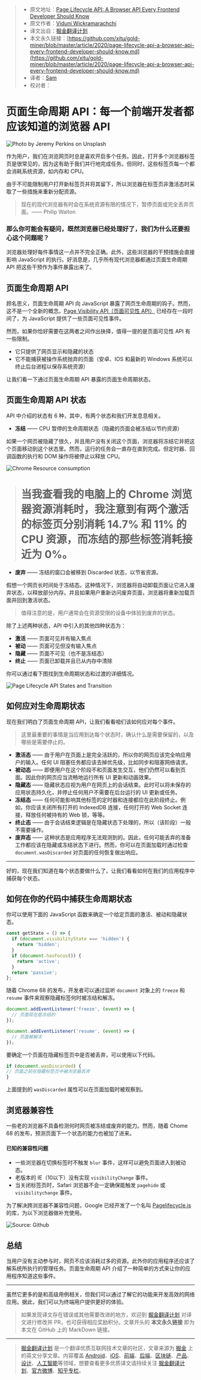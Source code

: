 > * 原文地址：[Page Lifecycle API: A Browser API Every Frontend Developer Should Know](https://blog.bitsrc.io/page-lifecycle-api-a-browser-api-every-frontend-developer-should-know-b1c74948bd74)
> * 原文作者：[Viduni Wickramarachchi](https://medium.com/@viduniwickramarachchi)
> * 译文出自：[掘金翻译计划](https://github.com/xitu/gold-miner)
> * 本文永久链接：[https://github.com/xitu/gold-miner/blob/master/article/2020/page-lifecycle-api-a-browser-api-every-frontend-developer-should-know.md](https://github.com/xitu/gold-miner/blob/master/article/2020/page-lifecycle-api-a-browser-api-every-frontend-developer-should-know.md)
> * 译者：[Sam](https://github.com/xutaogit)
> * 校对者：

# 页面生命周期 API：每一个前端开发者都应该知道的浏览器 API

![Photo by [Jeremy Perkins](https://unsplash.com/@jeremyperkins?utm_source=medium&utm_medium=referral) on [Unsplash](https://unsplash.com?utm_source=medium&utm_medium=referral)](https://cdn-images-1.medium.com/max/11120/0*s7XvAqERxLnWWPbS)

作为用户，我们在浏览网页时总是喜欢开启多个任务。因此，打开多个浏览器标签页是很常见的，因为这有助于我们并行地完成任务。但同时，这些标签页每一个都会消耗系统资源，如内存和 CPU。

由于不可能限制用户打开新标签页并将其留下，所以浏览器在标签页非激活态时采取了一些措施来重新分配资源。

> 现在的现代浏览器有时会在系统资源有限的情况下，暂停页面或完全丢弃页面。—— Philip Walton

### 那么你可能会有疑问，既然浏览器已经处理好了，我们为什么还要担心这个问题呢？

浏览器处理好每件事情这一点并不完全正确。此外，这些浏览器的干预措施会直接影响 JavaScript 的执行。好消息是，几乎所有现代浏览器都通过页面生命周期 API 把这些干预作为事件暴露出来了。

## 页面生命周期 API

顾名思义，页面生命周期 API 向 JavaScript 暴露了网页生命周期的钩子。然而，这不是一个全新的概念。[Page Visibility API（页面可见性 API）](https://developer.mozilla.org/en-US/docs/Web/API/Page_Visibility_API) 已经存在一段时间了，为 JavaScript 提供了一些页面可见性事件。

然而，如果你恰好需要在这两者之间作出抉择，值得一提的是页面可见性 API 有一些限制。

* 它只提供了网页显示和隐藏的状态
* 它不能捕获被操作系统抛弃的页面（安卓、IOS 和最新的 Windows 系统可以终止后台进程以保存系统资源）

让我们看一下通过页面生命周期 API 暴露的页面生命周期状态。

## 页面生命周期 API 状态

API 中介绍的状态有 6 种，其中，有两个状态和我们开发息息相关。

* **冻结** —— CPU 暂停的生命周期状态（隐藏的页面会被冻结以节约资源）

如果一个网页被隐藏了很久，并且用户没有关闭这个页面，浏览器将冻结它并把这个页面移动到这个状态里。然而，运行的任务会一直存在直到完成。但定时器、回调函数的执行和 DOM 操作将被停止以释放 CPU。

![Chrome Resource consumption](https://cdn-images-1.medium.com/max/2202/1*9XvnVKo4Z5YoFrJJZF6aHQ.png)

> # 当我查看我的电脑上的 Chrome 浏览器资源消耗时，我注意到有两个激活的标签页分别消耗 14.7% 和 11% 的 CPU 资源，而冻结的那些标签消耗接近为 0%。

* **废弃** —— 冻结的窗口会被移到 Discarded 状态，以节省资源。

假想一个网页长时间处于冻结态。这种情况下，浏览器将自动卸载页面让它进入废弃状态，以释放部分内存。并且如果用户重新访问废弃页面，浏览器将重新加载页面并回到激活状态。

> 值得注意的是，用户通常会在资源受限的设备中体验到废弃的状态。

除了上述两种状态，API 中引入的其他四种状态为：

* **激活** —— 页面可见并有输入焦点
* **被动** —— 页面可见但没有输入焦点
* **隐藏** —— 页面不可见（也不是冻结态）
* **终止** —— 页面已卸载并且已从内存中清除

你可以通过看下图找到生命周期状态和过渡的详细情况。

![Page Lifecycle API States and Transition](https://cdn-images-1.medium.com/max/2860/1*3NsVfS6gu7r39LRewVfKOQ.png)

## 如何应对生命周期状态

现在我们明白了页面生命周期 API，让我们看看咱们该如何应对每个事件。

> 这里最重要的事情是当应用到达每个状态时，确认什么是需要保留的，以及哪些是需要停止的。

* **激活态** —— 由于用户在页面上是完全活跃的，所以你的网页应该完全响应用户的输入。任何 UI 阻塞任务都应该去掉优先级，比如同步和阻塞网络请求。
* **被动态** —— 即便用户在这个阶段不和页面发生交互，他们仍然可以看到页面。因此你的网页应当流畅地运行所有 UI 更新和动画效果。
* **隐藏态** —— 隐藏状态应视为用户在网页上的会话结束。此时可以将未保存的应用状态持久化，并停止任何用户不需要在后台运行的 UI 更新或任务。
* **冻结态** ——  任何可能影响其他标签的定时器和连接都应在此阶段终止。例如，你应该关闭所有打开的 IndexedDB 连接，任何打开的 Web Socket 连接，释放任何被持有的 Web 锁，等等。
* **终止态** ——  由于会话结束逻辑是在隐藏状态下处理的，所以（该阶段）一般不需要操作。
* **废弃态** —— 这种状态是应用程序无法观测到的。因此，任何可能丢弃的准备工作都应该在隐藏或冻结状态下进行。然而，你可以在页面加载时通过检查 `document.wasDiscarded` 对页面的任何恢复做出响应。

---

好的，现在我们知道在每个状态要做什么了，让我们看看如何在我们的应用程序中捕获每个状态。

## 如何在你的代码中捕获生命周期状态

你可以使用下面的 JavaScript 函数来确定一个给定页面的激活、被动和隐藏状态。

```js
const getState = () => {
  if (document.visibilityState === 'hidden') {
    return 'hidden';
  }
  if (document.hasFocus()) {
    return 'active';
  }
  return 'passive';
};
```

随着 Chrome 68 的发布，开发者可以通过监听 `document` 对象上的 `freeze` 和 `resume` 事件来观察隐藏标签何时被冻结和解冻。

```js
document.addEventListener('freeze', (event) => {
  // 页面现在是冻结的
});

document.addEventListener('resume', (event) => {
  // 页面被解冻
});
```

要确定一个页面在隐藏标签页中是否被丢弃，可以使用以下代码。

```js
if (document.wasDiscarded) {
// 页面之前在隐藏标签页中被浏览器丢弃
} 
```

上面提到的 `wasDiscarded` 属性可以在页面加载时被观察到。

## 浏览器兼容性

一些老的浏览器不具备检测何时网页被冻结或废弃的能力。然而，随着 Chome 68 的发布，预测页面下一个状态的能力也被加了进来。

#### 已知的兼容性问题

* 一些浏览器在切换标签时不触发 `blur` 事件，这样可以避免页面进入到被动态。
* 老版本的 IE（10以下）没有实现 `visibilityChange` 事件。
* 当关闭标签页时，Safari 浏览器不会一定确保能触发 `pagehide` 或 `visibilitychange` 事件。

为了解决跨浏览器不兼容性问题，Google 已经开发了一个名叫 [Pagelifecycle.js](https://github.com/GoogleChromeLabs/page-lifecycle) 的库，为以下浏览器做补充使用。

![Source: [Github](https://github.com/GoogleChromeLabs/page-lifecycle#usage)](https://cdn-images-1.medium.com/max/2000/1*G7Kr9wxsOUkiahryW7y43w.png)

## 总结

当用户没有主动参与时，网页不应该消耗过多的资源。此外你的应用程序还应该了解系统所执行的管理任务。页面生命周期 API 介绍了一种简单的方式来让你的应用程序知道这些事件。

---

虽然它更多的是和高级用例相关，但我们可以通过了解它的功能来开发高效的网络应用。据此，我们可以为终端用户提供更好的体验。

> 如果发现译文存在错误或其他需要改进的地方，欢迎到 [掘金翻译计划](https://github.com/xitu/gold-miner) 对译文进行修改并 PR，也可获得相应奖励积分。文章开头的 **本文永久链接** 即为本文在 GitHub 上的 MarkDown 链接。

---

> [掘金翻译计划](https://github.com/xitu/gold-miner) 是一个翻译优质互联网技术文章的社区，文章来源为 [掘金](https://juejin.im) 上的英文分享文章。内容覆盖 [Android](https://github.com/xitu/gold-miner#android)、[iOS](https://github.com/xitu/gold-miner#ios)、[前端](https://github.com/xitu/gold-miner#前端)、[后端](https://github.com/xitu/gold-miner#后端)、[区块链](https://github.com/xitu/gold-miner#区块链)、[产品](https://github.com/xitu/gold-miner#产品)、[设计](https://github.com/xitu/gold-miner#设计)、[人工智能](https://github.com/xitu/gold-miner#人工智能)等领域，想要查看更多优质译文请持续关注 [掘金翻译计划](https://github.com/xitu/gold-miner)、[官方微博](http://weibo.com/juejinfanyi)、[知乎专栏](https://zhuanlan.zhihu.com/juejinfanyi)。

